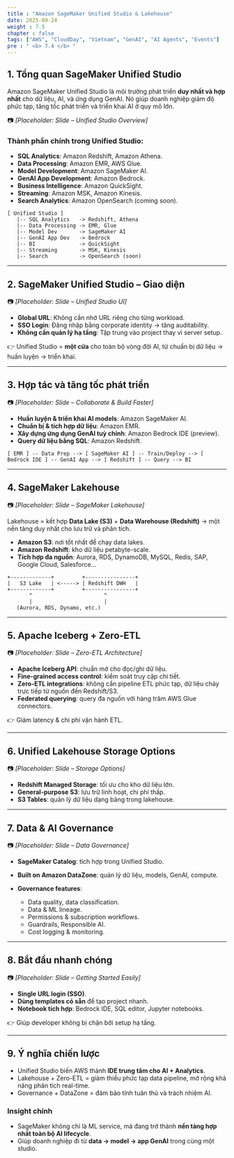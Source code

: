 ```yaml
---
title : "Amazon SageMaker Unified Studio & Lakehouse"
date: 2025-09-24
weight : 7.5
chapter : false
tags: ["AWS", "CloudDay", "Vietnam", "GenAI", "AI Agents", "Events"]
pre : " <b> 7.4 </b> "
---
```


## 1. Tổng quan SageMaker Unified Studio

Amazon SageMaker Unified Studio là môi trường phát triển **duy nhất và hợp nhất** cho dữ liệu, AI, và ứng dụng GenAI. Nó giúp doanh nghiệp giảm độ phức tạp, tăng tốc phát triển và triển khai AI ở quy mô lớn.

📷 *[Placeholder: Slide – Unified Studio Overview]*

### Thành phần chính trong Unified Studio:

* **SQL Analytics**: Amazon Redshift, Amazon Athena.
* **Data Processing**: Amazon EMR, AWS Glue.
* **Model Development**: Amazon SageMaker AI.
* **GenAI App Development**: Amazon Bedrock.
* **Business Intelligence**: Amazon QuickSight.
* **Streaming**: Amazon MSK, Amazon Kinesis.
* **Search Analytics**: Amazon OpenSearch (coming soon).

```cli
[ Unified Studio ]
   |-- SQL Analytics   -> Redshift, Athena
   |-- Data Processing -> EMR, Glue
   |-- Model Dev       -> SageMaker AI
   |-- GenAI App Dev   -> Bedrock
   |-- BI              -> QuickSight
   |-- Streaming       -> MSK, Kinesis
   |-- Search          -> OpenSearch (soon)
```

---

## 2. SageMaker Unified Studio – Giao diện

📷 *[Placeholder: Slide – Unified Studio UI]*

* **Global URL**: Không cần nhớ URL riêng cho từng workload.
* **SSO Login**: Đăng nhập bằng corporate identity → tăng auditability.
* **Không cần quản lý hạ tầng**: Tập trung vào project thay vì server setup.

👉 Unified Studio = **một cửa** cho toàn bộ vòng đời AI, từ chuẩn bị dữ liệu → huấn luyện → triển khai.

---

## 3. Hợp tác và tăng tốc phát triển

📷 *[Placeholder: Slide – Collaborate & Build Faster]*

* **Huấn luyện & triển khai AI models**: Amazon SageMaker AI.
* **Chuẩn bị & tích hợp dữ liệu**: Amazon EMR.
* **Xây dựng ứng dụng GenAI tuỳ chỉnh**: Amazon Bedrock IDE (preview).
* **Query dữ liệu bằng SQL**: Amazon Redshift.

```cli
[ EMR ] -- Data Prep --> [ SageMaker AI ] -- Train/Deploy --> [ Bedrock IDE ] -- GenAI App --> [ Redshift ] -- Query --> BI
```

---

## 4. SageMaker Lakehouse

📷 *[Placeholder: Slide – SageMaker Lakehouse]*

Lakehouse = kết hợp **Data Lake (S3)** + **Data Warehouse (Redshift)** → một nền tảng duy nhất cho lưu trữ và phân tích.

* **Amazon S3**: nơi tốt nhất để chạy data lakes.
* **Amazon Redshift**: kho dữ liệu petabyte-scale.
* **Tích hợp đa nguồn**: Aurora, RDS, DynamoDB, MySQL, Redis, SAP, Google Cloud, Salesforce...

```cli
+-------------+         +----------------+
|   S3 Lake   | <-----> | Redshift DWH   |
+-------------+         +----------------+
       ^                       ^
       |                       |
   (Aurora, RDS, Dynamo, etc.)
```

---

## 5. Apache Iceberg + Zero-ETL

📷 *[Placeholder: Slide – Zero-ETL Architecture]*

* **Apache Iceberg API**: chuẩn mở cho đọc/ghi dữ liệu.
* **Fine-grained access control**: kiểm soát truy cập chi tiết.
* **Zero-ETL integrations**: không cần pipeline ETL phức tạp, dữ liệu chảy trực tiếp từ nguồn đến Redshift/S3.
* **Federated querying**: query đa nguồn với hàng trăm AWS Glue connectors.

👉 Giảm latency & chi phí vận hành ETL.

---

## 6. Unified Lakehouse Storage Options

📷 *[Placeholder: Slide – Storage Options]*

* **Redshift Managed Storage**: tối ưu cho kho dữ liệu lớn.
* **General-purpose S3**: lưu trữ linh hoạt, chi phí thấp.
* **S3 Tables**: quản lý dữ liệu dạng bảng trong lakehouse.

---

## 7. Data & AI Governance

📷 *[Placeholder: Slide – Data Governance]*

* **SageMaker Catalog**: tích hợp trong Unified Studio.
* **Built on Amazon DataZone**: quản lý dữ liệu, models, GenAI, compute.
* **Governance features**:

  * Data quality, data classification.
  * Data & ML lineage.
  * Permissions & subscription workflows.
  * Guardrails, Responsible AI.
  * Cost logging & monitoring.

---

## 8. Bắt đầu nhanh chóng

📷 *[Placeholder: Slide – Getting Started Easily]*

* **Single URL login (SSO)**.
* **Dùng templates có sẵn** để tạo project nhanh.
* **Notebook tích hợp**: Bedrock IDE, SQL editor, Jupyter notebooks.

👉 Giúp developer không bị chặn bởi setup hạ tầng.

---

## 9. Ý nghĩa chiến lược

* Unified Studio biến AWS thành **IDE trung tâm cho AI + Analytics**.
* Lakehouse + Zero-ETL = giảm thiểu phức tạp data pipeline, mở rộng khả năng phân tích real-time.
* Governance + DataZone = đảm bảo tính tuân thủ và trách nhiệm AI.

### Insight chính

* SageMaker không chỉ là ML service, mà đang trở thành **nền tảng hợp nhất toàn bộ AI lifecycle**.
* Giúp doanh nghiệp đi từ **data → model → app GenAI** trong cùng một studio.
